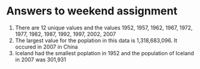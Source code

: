 # Answers to weekend assignment
1. There are 12 unique values and the values 1952, 1957, 1962, 1967, 1972, 1977, 1982, 1987, 1992, 1997, 2002, 2007
2. The largest value for the poplation in this data is 1,318,683,096. It occured in 2007 in China
3. Iceland had the smallest poplation in 1952 and the population of Iceland in 2007 was 301,931
